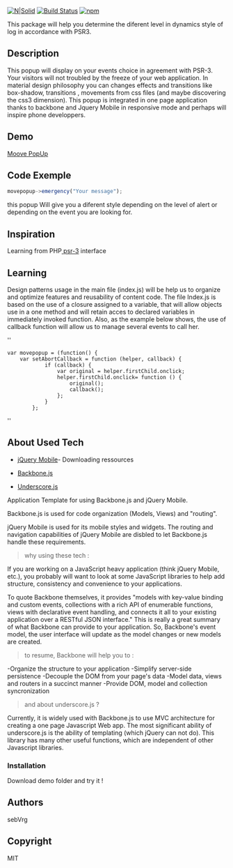 [![N|Solid](https://cldup.com/dTxpPi9lDf.thumb.png)](https://nodesource.com/products/nsolid)
[![Build Status](https://travis-ci.org/sebVrg/move-popup.svg?branch=master)](https://travis-ci.org/sebVrg/move-popup)
[![npm](https://img.shields.io/npm/v/movepopup.svg)]()


This package will help you determine the diferent level in dynamics style of log in accordance with PSR3.


## Description
 
 This popup will display on your events choice in agreement with PSR-3.
 Your visitors will not troubled by the freeze of your web application.
 In material design philosophy you can changes effects and transitions like box-shadow, transitions , 
 movements from css files (and maybe discovering the css3 dimension).
 This popup is integrated in one page application thanks to backbone and Jquery Mobile in responsive mode 
 and perhaps will inspire phone developpers.

## Demo

[Moove PopUp](https://sebvrg.github.io/move-popup/)

##  Code Exemple
```js
movepopup->emergency("Your message");
```
this popup Will give you a diferent style depending on the level of alert 
or depending on the event you are looking for.

## Inspiration
Learning from PHP[ psr-3](http://php-fig/pr-3)
interface

## Learning
 
 Design patterns usage in the main file (index.js) will be help us to organize and optimize features and reusability of content code.
The file Index.js is based on the use of a closure assigned to a variable, that will allow objects use in a one method and will retain acces to declared variables in immediately invoked function.
Also, as the example below shows, the use of callback function will allow us to manage several events to call her.


''

    var movepopup = (function() {
        var setAbortCallback = function (helper, callback) {
                if (callback) {
                    var original = helper.firstChild.onclick;
                    helper.firstChild.onclick= function () {
                        original();
                        callback();
                    };
                }
            };
            

''

## About Used Tech
 
 
* [jQuery Mobile](https://jquerymobile.com/)- Downloading ressources
 
* [Backbone.js](http://backbonejs.org/)

* [Underscore.js](http://underscorejs.org/)

Application Template for using Backbone.js and jQuery Mobile.

Backbone.js is used for code organization (Models, Views) and "routing".

jQuery Mobile is used for its mobile styles and widgets. 
The routing and navigation capabilities of jQuery Mobile are disbled to let Backbone.js handle these requirements.

 >why using these tech :
 
 If you are working on a JavaScript heavy application (think jQuery Mobile, etc.),
 you probably will want to look at some JavaScript libraries to help add structure,
 consistency and convenience to your applications. 
 
 To quote Backbone themselves, it provides "models with key-value binding and custom events,
 collections with a rich API of enumerable functions, views with declarative event handling,
 and connects it all to your existing application over a RESTful JSON interface."
 This is really a great summary of what Backbone can provide to your application. 
 So, Backbone's event model, the user interface will update as the model changes or new models are created. 
 
 >to resume, Backbone will help you to :
 
 -Organize the structure to your application
 -Simplify server-side persistence
 -Decouple the DOM from your page's data
 -Model data, views and routers in a succinct manner
 -Provide DOM, model and collection syncronization
 
 >and about underscore.js ?
 
 Currently, it is widely used with Backbone.js to use MVC architecture for creating a one page Javascript Web app.
 The most significant ability of underscore.js is the ability of templating (which jQuery can not do).
 This library has many other useful functions, which are independent of other Javascript libraries.
 



### Installation
 
Download demo folder and try it !

## Authors
sebVrg   

## Copyright
MIT
